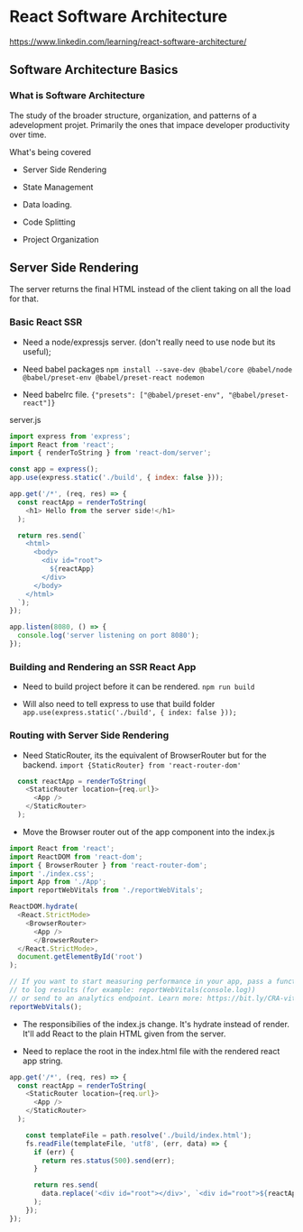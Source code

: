 # React Software Architecture #

https://www.linkedin.com/learning/react-software-architecture/

## Software Architecture Basics ##

### What is Software Architecture ###

The study of the broader structure, organization, and patterns of a adevelopment projet. Primarily the ones that impace developer productivity over time.

What's being covered

- Server Side Rendering

- State Management

- Data loading.

- Code Splitting

- Project Organization

## Server Side Rendering ##

The server returns the final HTML instead of the client taking on all the load for that. 

### Basic React SSR ###

- Need a node/expressjs server. (don't really need to use node but its useful);

- Need babel packages `npm install --save-dev @babel/core @babel/node @babel/preset-env @babel/preset-react nodemon`

- Need babelrc file. `{"presets": ["@babel/preset-env", "@babel/preset-react"]}`

server.js
```js
import express from 'express';
import React from 'react';
import { renderToString } from 'react-dom/server';

const app = express();
app.use(express.static('./build', { index: false }));

app.get('/*', (req, res) => {
  const reactApp = renderToString(
    <h1> Hello from the server side!</h1>
  );

  return res.send(`
    <html>
      <body>
        <div id="root">
          ${reactApp}
        </div>
      </body>
    </html>
  `);
});

app.listen(8080, () => {
  console.log('server listening on port 8080');
});
```

### Building and Rendering an SSR React App ###

- Need to build project before it can be rendered. `npm run build`

- Will also need to tell express to use that build folder `app.use(express.static('./build', { index: false }));`

### Routing with Server Side Rendering ###

- Need StaticRouter, its the equivalent of BrowserRouter but for the backend. `import {StaticRouter} from 'react-router-dom'`
```js
  const reactApp = renderToString(
    <StaticRouter location={req.url}>
      <App />
    </StaticRouter>
  );
  ```

  - Move the Browser router out of the app component into the index.js
```js
import React from 'react';
import ReactDOM from 'react-dom';
import { BrowserRouter } from 'react-router-dom';
import './index.css';
import App from './App';
import reportWebVitals from './reportWebVitals';

ReactDOM.hydrate(
  <React.StrictMode>
    <BrowserRouter>
      <App />
      </BrowserRouter>
  </React.StrictMode>,
  document.getElementById('root')
);

// If you want to start measuring performance in your app, pass a function
// to log results (for example: reportWebVitals(console.log))
// or send to an analytics endpoint. Learn more: https://bit.ly/CRA-vitals
reportWebVitals();
```

- The responsibilies of the index.js change. It's hydrate instead of render. It'll add React to the plain HTML given from the server.

- Need to replace the root in the index.html file with the rendered react app string.

```js
app.get('/*', (req, res) => {
  const reactApp = renderToString(
    <StaticRouter location={req.url}>
      <App />
    </StaticRouter>
  );

    const templateFile = path.resolve('./build/index.html');
    fs.readFile(templateFile, 'utf8', (err, data) => {
      if (err) {
        return res.status(500).send(err);
      }

      return res.send(
        data.replace('<div id="root"></div>', `<div id="root">${reactApp}</div>`)
      );
    });
});
```